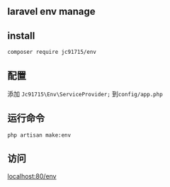 ## laravel env manage

## install

```
composer require jc91715/env
```
## 配置

 添加 `Jc91715\Env\ServiceProvider;` 到`config/app.php`
 
## 运行命令

```
php artisan make:env
```


## 访问

[localhost:80/env](localhost:80/env)
